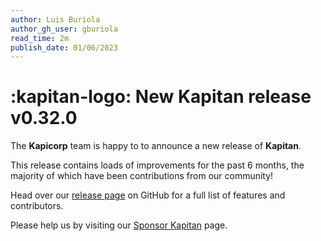 ```yaml
---
author: Luis Buriola
author_gh_user: gburiola
read_time: 2m
publish_date: 01/06/2023
---
```


# :kapitan-logo: New **Kapitan** release  v0.32.0

The **Kapicorp** team is happy to to announce a new release of **Kapitan**.

This release contains loads of improvements for the past 6 months, the majority of which have been contributions from our community!

Head over our [release page](https://github.com/kapicorp/kapitan/releases/tag/v0.32.0) on GitHub for a full list of features and contributors.

Please help us by visiting our [Sponsor Kapitan](../contribute/sponsor.md) page.
